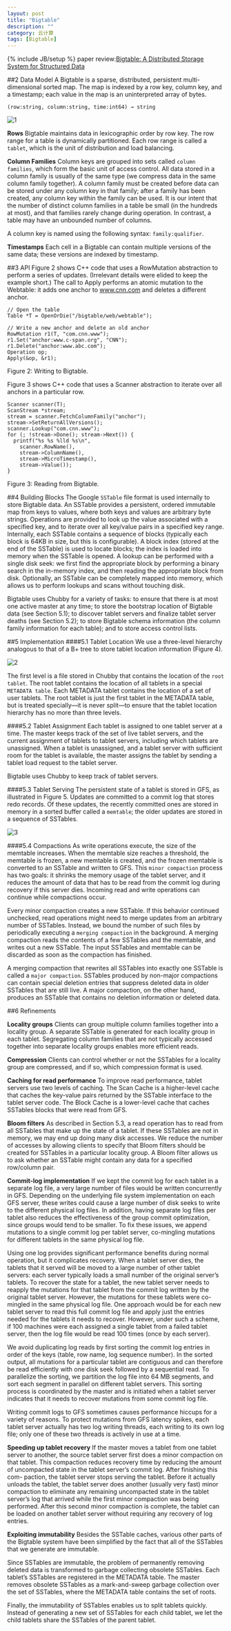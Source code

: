 ```yaml
---
layout: post
title: "Bigtable"
description: ""
category: 云计算
tags: [Bigtable]
---
```

{% include JB/setup %}
paper review:[Bigtable: A Distributed Storage System for Structured Data](http://static.googleusercontent.com/external_content/untrusted_dlcp/research.google.com/zh-CN//archive/bigtable-osdi06.pdf)

<!--break-->
##2 Data Model
A Bigtable is a sparse, distributed, persistent multi-dimensional sorted map. The map is indexed by a row key, column key, and a timestamp; each value in the map is an uninterpreted array of bytes.

    (row:string, column:string, time:int64) → string

![1](/assets/2013-03-10-bigtable/1.png)

**Rows** Bigtable maintains data in lexicographic order by row key. The row range for a table is dynamically partitioned. Each row range is called a `tablet`, which is the unit of distribution and load balancing.

**Column Families** Column keys are grouped into sets called `column families`, which form the basic unit of access control. All data stored in a column family is usually of the same type (we compress data in the same column family together). A column family must be created before data can be stored under any column key in that family; after a family has been created, any column key within the family can be used. It is our intent that the number of distinct column families in a table be small (in the hundreds at most), and that families rarely change during operation. In contrast, a table may have an unbounded number of columns.

A column key is named using the following syntax: `family:qualifier`.

**Timestamps** Each cell in a Bigtable can contain multiple versions of the same data; these versions are indexed by timestamp.

##3 API
Figure 2 shows C++ code that uses a RowMutation abstraction to perform a series of updates. (Irrelevant details were elided to keep the example short.) The call to Apply performs an atomic mutation to the Webtable: it adds one anchor to www.cnn.com and deletes a different anchor.

    // Open the table
    Table *T = OpenOrDie("/bigtable/web/webtable");
    
    // Write a new anchor and delete an old anchor
    RowMutation r1(T, "com.cnn.www");
    r1.Set("anchor:www.c-span.org", "CNN");
    r1.Delete("anchor:www.abc.com");
    Operation op;
    Apply(&op, &r1);

Figure 2: Writing to Bigtable.

Figure 3 shows C++ code that uses a Scanner abstraction to iterate over all anchors in a particular row.

    Scanner scanner(T);
    ScanStream *stream;
    stream = scanner.FetchColumnFamily("anchor");
    stream->SetReturnAllVersions();
    scanner.Lookup("com.cnn.www");
    for (; !stream->Done(); stream->Next()) {
      printf("%s %s %lld %s\n",
        scanner.RowName(),
        stream->ColumnName(),
        stream->MicroTimestamp(),
        stream->Value());
    }

Figure 3: Reading from Bigtable.

##4 Building Blocks
The Google `SSTable` file format is used internally to store Bigtable data. An SSTable provides a persistent, ordered immutable map from keys to values, where both keys and values are arbitrary byte strings. Operations are provided to look up the value associated with a specified key, and to iterate over all key/value pairs in a specified key range. Internally, each SSTable contains a sequence of blocks (typically each block is 64KB in size, but this is configurable). A block index (stored at the end of the SSTable) is used to locate blocks; the index is loaded into memory when the SSTable is opened. A lookup can be performed with a single disk seek: we first find the appropriate block by performing a binary search in the in-memory index, and then reading the appropriate block from disk. Optionally, an SSTable can be completely mapped into memory, which allows us to perform lookups and scans without touching disk.

Bigtable uses Chubby for a variety of tasks: to ensure that there is at most one active master at any time; to store the bootstrap location of Bigtable data (see Section 5.1); to discover tablet servers and finalize tablet server deaths (see Section 5.2); to store Bigtable schema information (the column family information for each table); and to store access control lists. 

##5 Implementation
####5.1 Tablet Location
We use a three-level hierarchy analogous to that of a B+ tree to store tablet location information (Figure 4).

![2](/assets/2013-03-10-bigtable/2.png)

The first level is a file stored in Chubby that contains the location of the `root tablet`. The root tablet contains the location of all tablets in a special `METADATA table`. Each METADATA tablet contains the location of a set of user tablets. The root tablet is just the first tablet in the METADATA table, but is treated specially—it is never split—to ensure that the tablet location hierarchy has no more than three levels.

####5.2 Tablet Assignment
Each tablet is assigned to one tablet server at a time. The master keeps track of the set of live tablet servers, and the current assignment of tablets to tablet servers, including which tablets are unassigned. When a tablet is unassigned, and a tablet server with sufficient room for the tablet is available, the master assigns the tablet by sending a tablet load request to the tablet server.

Bigtable uses Chubby to keep track of tablet servers.

####5.3 Tablet Serving
The persistent state of a tablet is stored in GFS, as illustrated in Figure 5. Updates are committed to a commit log that stores redo records. Of these updates, the recently committed ones are stored in memory in a sorted buffer called a `memtable`; the older updates are stored in a sequence of SSTables.

![3](/assets/2013-03-10-bigtable/3.png)

####5.4 Compactions
As write operations execute, the size of the memtable increases. When the memtable size reaches a threshold, the memtable is frozen, a new memtable is created, and the frozen memtable is converted to an SSTable and written to GFS. This `minor compaction` process has two goals: it shrinks the memory usage of the tablet server, and it reduces the amount of data that has to be read from the commit log during recovery if this server dies. Incoming read and write operations can continue while compactions occur.

Every minor compaction creates a new SSTable. If this behavior continued unchecked, read operations might need to merge updates from an arbitrary number of SSTables. Instead, we bound the number of such files by periodically executing a `merging compaction` in the background. A merging compaction reads the contents of a few SSTables and the memtable, and writes out a new SSTable. The input SSTables and memtable can be discarded as soon as the compaction has finished.

A merging compaction that rewrites all SSTables into exactly one SSTable is called a `major compaction`. SSTables produced by non-major compactions can contain special deletion entries that suppress deleted data in older SSTables that are still live. A major compaction, on the other hand, produces an SSTable that contains no deletion information or deleted data.

##6 Refinements

**Locality groups**
Clients can group multiple column families together into a locality group. A separate SSTable is generated for each locality group in each tablet. Segregating column families that are not typically accessed together into separate locality groups enables more efficient reads.

**Compression**
Clients can control whether or not the SSTables for a locality group are compressed, and if so, which compression format is used.

**Caching for read performance**
To improve read performance, tablet servers use two levels of caching. The Scan Cache is a higher-level cache that caches the key-value pairs returned by the SSTable interface to the tablet server code. The Block Cache is a lower-level cache that caches SSTables blocks that were read from GFS. 

**Bloom filters**
As described in Section 5.3, a read operation has to read from all SSTables that make up the state of a tablet. If these SSTables are not in memory, we may end up doing many disk accesses. We reduce the number of accesses by allowing clients to specify that Bloom filters should be created for SSTables in a particular locality group. A Bloom filter allows us to ask whether an SSTable might contain any data for a specified row/column pair.

**Commit-log implementation**
If we kept the commit log for each tablet in a separate log file, a very large number of files would be written concurrently in GFS. Depending on the underlying file system implementation on each GFS server, these writes could cause a large number of disk seeks to write to the different physical log files. In addition, having separate log files per tablet also reduces the effectiveness of the group commit optimization, since groups would tend to be smaller. To fix these issues, we append mutations to a single commit log per tablet server, co-mingling mutations for different tablets in the same physical log file.

Using one log provides significant performance benefits during normal operation, but it complicates recovery. When a tablet server dies, the tablets that it served will be moved to a large number of other tablet servers: each server typically loads a small number of the original server’s tablets. To recover the state for a tablet, the new tablet server needs to reapply the mutations for that tablet from the commit log written by the original tablet server. However, the mutations for these tablets were co-mingled in the same physical log file. One approach would be for each new tablet server to read this full commit log file and apply just the entries needed for the tablets it needs to recover. However, under such a scheme, if 100 machines were each assigned a single tablet from a failed tablet server, then the log file would be read 100 times (once by each server).

We avoid duplicating log reads by first sorting the commit log entries in order of the keys ⟨table, row name, log sequence number⟩. In the sorted output, all mutations for a particular tablet are contiguous and can therefore be read efficiently with one disk seek followed by a sequential read. To parallelize the sorting, we partition the log file into 64 MB segments, and sort each segment in parallel on different tablet servers. This sorting process is coordinated by the master and is initiated when a tablet server indicates that it needs to recover mutations from some commit log file.

Writing commit logs to GFS sometimes causes performance hiccups for a variety of reasons. To protect mutations from GFS latency spikes, each tablet server actually has two log writing threads, each writing to its own log file; only one of these two threads is actively in use at a time.

**Speeding up tablet recovery**
If the master moves a tablet from one tablet server to another, the source tablet server first does a minor compaction on that tablet. This compaction reduces recovery time by reducing the amount of uncompacted state in the tablet server’s commit log. After finishing this com- paction, the tablet server stops serving the tablet. Before it actually unloads the tablet, the tablet server does another (usually very fast) minor compaction to eliminate any remaining uncompacted state in the tablet server’s log that arrived while the first minor compaction was being performed. After this second minor compaction is complete, the tablet can be loaded on another tablet server without requiring any recovery of log entries.

**Exploiting immutability**
Besides the SSTable caches, various other parts of the Bigtable system have been simplified by the fact that all of the SSTables that we generate are immutable.

Since SSTables are immutable, the problem of permanently removing deleted data is transformed to garbage collecting obsolete SSTables. Each tablet’s SSTables are registered in the METADATA table. The master removes obsolete SSTables as a mark-and-sweep garbage collection over the set of SSTables, where the METADATA table contains the set of roots.

Finally, the immutability of SSTables enables us to split tablets quickly. Instead of generating a new set of SSTables for each child tablet, we let the child tablets share the SSTables of the parent tablet.